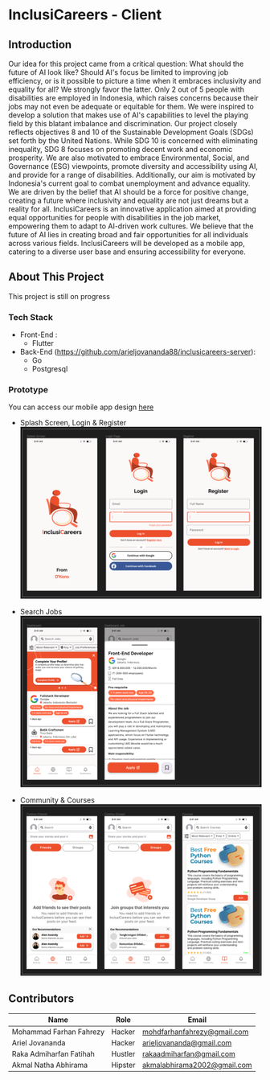 # InclusiCareers - Client

## Introduction

Our idea for this project came from a critical question: What should the future of AI look like? Should AI's focus be limited to improving job efficiency, or is it possible to picture a time when it embraces inclusivity and equality for all? We strongly favor the latter. Only 2 out of 5 people with disabilities are employed in Indonesia, which raises concerns because their jobs may not even be adequate or equitable for them. We were inspired to develop a solution that makes use of AI's capabilities to level the playing field by this blatant imbalance and discrimination. Our project closely reflects objectives 8 and 10 of the Sustainable Development Goals (SDGs) set forth by the United Nations. While SDG 10 is concerned with eliminating inequality, SDG 8 focuses on promoting decent work and economic prosperity. We are also motivated to embrace Environmental, Social, and Governance (ESG) viewpoints, promote diversity and accessibility using AI, and provide for a range of disabilities. Additionally, our aim is motivated by Indonesia's current goal to combat unemployment and advance equality. We are driven by the belief that AI should be a force for positive change, creating a future where inclusivity and equality are not just dreams but a reality for all.
InclusiCareers is an innovative application aimed at providing equal opportunities for people with disabilities in the job market, empowering them to adapt to AI-driven work cultures. We believe that the future of AI lies in creating broad and fair opportunities for all individuals across various fields. InclusiCareers will be developed as a mobile app, catering to a diverse user base and ensuring accessibility for everyone.

## About This Project

This project is still on progress

### Tech Stack

- Front-End :
  - Flutter
- Back-End (https://github.com/arieljovananda88/inclusicareers-server):
  - Go
  - Postgresql

### Prototype

You can access our mobile app design [here](https://www.figma.com/file/yqaEefJhL6bFiZHuc7IvJW/Inclusi-Careers?type=design&node-id=5%3A2358&mode=design&t=JnvtuZ2cNJ1TuJ6D-1)

- Splash Screen, Login & Register
  ![Splash Screen, Login & Register](README/01.png)

- Search Jobs
  ![Search Jobs](README/02.png)

- Community & Courses
  ![Community & Courses](README/03.png)

## Contributors

| Name                    | Role    | Email                       |
| ----------------------- | ------- | --------------------------- |
| Mohammad Farhan Fahrezy | Hacker  | mohdfarhanfahrezy@gmail.com |
| Ariel Jovananda         | Hacker  | arieljovananda@gmail.com    |
| Raka Admiharfan Fatihah | Hustler | rakaadmiharfan@gmail.com    |
| Akmal Natha Abhirama    | Hipster | akmalabhirama2002@gmail.com |
